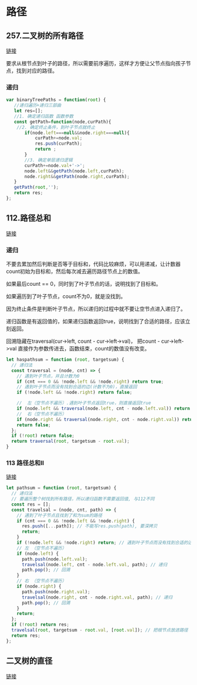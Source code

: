 # 路径   

## 257.二叉树的所有路径  

[链接](https://leetcode.cn/problems/binary-tree-paths/)   

要求从根节点到叶子的路径，所以需要前序遍历，这样才方便让父节点指向孩子节点，找到对应的路径。  

### 递归  

```js
var binaryTreePaths = function(root) {
   //递归遍历+递归三部曲
   let res=[];
   //1. 确定递归函数 函数参数
   const getPath=function(node,curPath){
    //2. 确定终止条件，到叶子节点就终止
       if(node.left===null&&node.right===null){
           curPath+=node.val;
           res.push(curPath);
           return ;
       }
       //3. 确定单层递归逻辑
       curPath+=node.val+'->';
       node.left&&getPath(node.left,curPath);
       node.right&&getPath(node.right,curPath);
   }
   getPath(root,'');
   return res;
};
```   



## 112.路径总和

[链接](https://leetcode.cn/problems/path-sum/)  

### 递归  

不要去累加然后判断是否等于目标和，代码比较麻烦，可以用递减，让计数器count初始为目标和，然后每次减去遍历路径节点上的数值。  

如果最后count == 0，同时到了叶子节点的话，说明找到了目标和。    

如果遍历到了叶子节点，count不为0，就是没找到。   

因为终止条件是判断叶子节点，所以递归的过程中就不要让空节点进入递归了。   

递归函数是有返回值的，如果递归函数返回true，说明找到了合适的路径，应该立刻返回。   

回溯隐藏在traversal(cur->left, count - cur->left->val)， 把count - cur->left->val 直接作为参数传进去，函数结束，count的数值没有改变。  

```js
let haspathsum = function (root, targetsum) {
  // 递归法
  const traversal = (node, cnt) => {
    // 遇到叶子节点，并且计数为0
    if (cnt === 0 && !node.left && !node.right) return true;
    // 遇到叶子节点而没有找到合适的边(计数不为0)，直接返回
    if (!node.left && !node.right) return false;

    //  左（空节点不遍历）.遇到叶子节点返回true，则直接返回true
    if (node.left && traversal(node.left, cnt - node.left.val)) return true;
    //  右（空节点不遍历）  
    if (node.right && traversal(node.right, cnt - node.right.val)) return true;
    return false;
  };
  if (!root) return false;
  return traversal(root, targetsum - root.val);
}

```

### 113 路径总和II

[链接](https://leetcode.cn/problems/path-sum-ii/)   

```js
let pathsum = function (root, targetsum) {
  // 递归法
  // 要遍历整个树找到所有路径，所以递归函数不需要返回值, 与112不同
  const res = [];
  const travelsal = (node, cnt, path) => {
    // 遇到了叶子节点且找到了和为sum的路径
    if (cnt === 0 && !node.left && !node.right) {
      res.push([...path]); // 不能写res.push(path), 要深拷贝
      return;
    }
    if (!node.left && !node.right) return; // 遇到叶子节点而没有找到合适的边，直接返回
    // 左 （空节点不遍历）
    if (node.left) {
      path.push(node.left.val);
      travelsal(node.left, cnt - node.left.val, path); // 递归
      path.pop(); // 回溯
    }
    // 右 （空节点不遍历）
    if (node.right) {
      path.push(node.right.val);
      travelsal(node.right, cnt - node.right.val, path); // 递归
      path.pop(); // 回溯
    }
    return;
  };
  if (!root) return res;
  travelsal(root, targetsum - root.val, [root.val]); // 把根节点放进路径
  return res;
};
```  

## 二叉树的直径  

[链接](https://leetcode.cn/problems/diameter-of-binary-tree/description/)  

